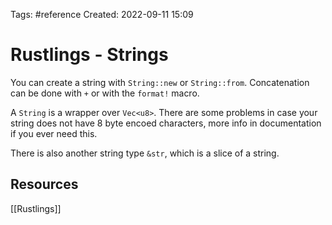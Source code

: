 Tags: #reference 
Created: 2022-09-11 15:09

# Rustlings - Strings
You can create a string with `String::new` or `String::from`. Concatenation can be done with `+` or with the `format!` macro.

A `String` is a wrapper over `Vec<u8>`. There are some problems in case your string does not have 8 byte encoed characters, more info in documentation if you ever need this.

There is also another string type `&str`, which is a slice of a string.

## Resources
[[Rustlings]]